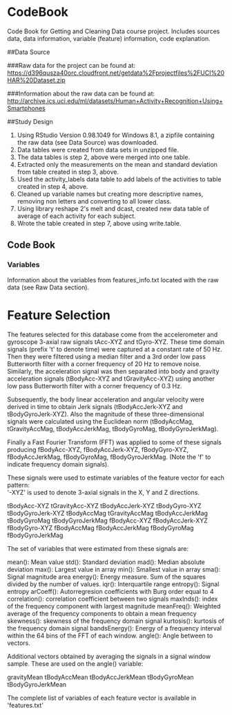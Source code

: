 # CodeBook
Code Book for Getting and Cleaning Data course project.  Includes sources data, data information, 
variable (feature) information, code explanation.  

##Data Source

###Raw data for the project can be found at:
https://d396qusza40orc.cloudfront.net/getdata%2Fprojectfiles%2FUCI%20HAR%20Dataset.zip 

###Information about the raw data can be found at:
http://archive.ics.uci.edu/ml/datasets/Human+Activity+Recognition+Using+Smartphones 


##Study Design
1. Using RStudio Version 0.98.1049 for Windows 8.1, a zipfile containing the raw data (see Data Source)
was downloaded.
2. Data tables were created from data sets in unzipped file.
3. The data tables is step 2, above were merged into one table.
4. Extracted only the measurements on the mean and standard deviation
	from table created in step 3, above.
5. Used the activity_labels data table to add labels of the activities 
	to table created in step 4, above.
6. Cleaned up variable names but creating more descriptive names, removing
	non letters and converting to all lower class.
7. Using library reshape 2's melt and dcast, created new data table
	of average of each activity for each subject.  
8. Wrote the table created in step 7, above using write.table. 


## Code Book
### Variables

Information about the variables from features_info.txt located with the raw data (see Raw Data section).

Feature Selection 
=================

The features selected for this database come from the accelerometer and gyroscope 3-axial raw signals tAcc-XYZ and tGyro-XYZ. 
These time domain signals (prefix 't' to denote time) were captured at a constant rate of 50 Hz. Then they were filtered using a 
median filter and a 3rd order low pass Butterworth filter with a corner frequency of 20 Hz to remove noise. Similarly, 
the acceleration signal was then separated into body and gravity acceleration signals (tBodyAcc-XYZ and tGravityAcc-XYZ) 
using another low pass Butterworth filter with a corner frequency of 0.3 Hz. 

Subsequently, the body linear acceleration and angular velocity were derived in time to obtain Jerk signals 
(tBodyAccJerk-XYZ and tBodyGyroJerk-XYZ). Also the magnitude of these three-dimensional signals were 
calculated using the Euclidean norm (tBodyAccMag, tGravityAccMag, tBodyAccJerkMag, tBodyGyroMag, tBodyGyroJerkMag). 

Finally a Fast Fourier Transform (FFT) was applied to some of these signals producing fBodyAcc-XYZ, 
fBodyAccJerk-XYZ, fBodyGyro-XYZ, fBodyAccJerkMag, fBodyGyroMag, fBodyGyroJerkMag. (Note the 'f' to 
indicate frequency domain signals). 

These signals were used to estimate variables of the feature vector for each pattern:  
'-XYZ' is used to denote 3-axial signals in the X, Y and Z directions.

tBodyAcc-XYZ
tGravityAcc-XYZ
tBodyAccJerk-XYZ
tBodyGyro-XYZ
tBodyGyroJerk-XYZ
tBodyAccMag
tGravityAccMag
tBodyAccJerkMag
tBodyGyroMag
tBodyGyroJerkMag
fBodyAcc-XYZ
fBodyAccJerk-XYZ
fBodyGyro-XYZ
fBodyAccMag
fBodyAccJerkMag
fBodyGyroMag
fBodyGyroJerkMag

The set of variables that were estimated from these signals are: 

mean(): Mean value
std(): Standard deviation
mad(): Median absolute deviation 
max(): Largest value in array
min(): Smallest value in array
sma(): Signal magnitude area
energy(): Energy measure. Sum of the squares divided by the number of values. 
iqr(): Interquartile range 
entropy(): Signal entropy
arCoeff(): Autorregresion coefficients with Burg order equal to 4
correlation(): correlation coefficient between two signals
maxInds(): index of the frequency component with largest magnitude
meanFreq(): Weighted average of the frequency components to obtain a mean frequency
skewness(): skewness of the frequency domain signal 
kurtosis(): kurtosis of the frequency domain signal 
bandsEnergy(): Energy of a frequency interval within the 64 bins of the FFT of each window.
angle(): Angle between to vectors.

Additional vectors obtained by averaging the signals in a signal window sample. These are used on the angle() variable:

gravityMean
tBodyAccMean
tBodyAccJerkMean
tBodyGyroMean
tBodyGyroJerkMean

The complete list of variables of each feature vector is available in 'features.txt'
